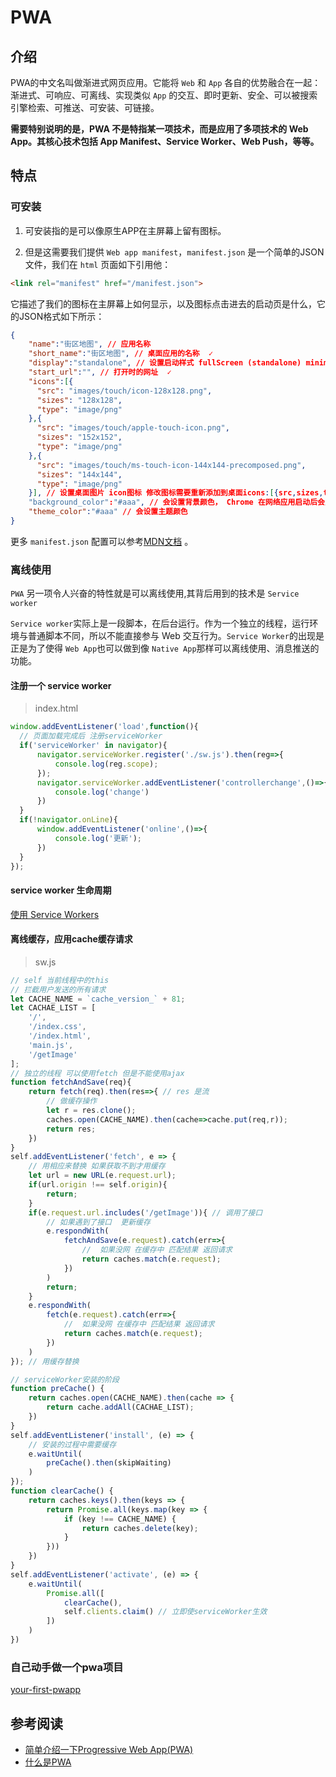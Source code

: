 # PWA

## 介绍

PWA的中文名叫做渐进式网页应用。它能将 `Web` 和 `App` 各自的优势融合在一起：渐进式、可响应、可离线、实现类似 `App` 的交互、即时更新、安全、可以被搜索引擎检索、可推送、可安装、可链接。

**需要特别说明的是，PWA 不是特指某一项技术，而是应用了多项技术的 Web App。其核心技术包括 App Manifest、Service Worker、Web Push，等等。**

## 特点

### 可安装

1. 可安装指的是可以像原生APP在主屏幕上留有图标。

2. 但是这需要我们提供 `Web app manifest`，`manifest.json` 是一个简单的JSON文件，我们在 `html` 页面如下引用他：

  ```html
  <link rel="manifest" href="/manifest.json">
  ```

它描述了我们的图标在主屏幕上如何显示，以及图标点击进去的启动页是什么，它的JSON格式如下所示：

```json
{
    "name":"街区地图", // 应用名称  
    "short_name":"街区地图", // 桌面应用的名称  ✓
    "display":"standalone", // 设置启动样式 fullScreen (standalone) minimal-ui browser ✓
    "start_url":"", // 打开时的网址  ✓
    "icons":[{
      "src": "images/touch/icon-128x128.png",
      "sizes": "128x128",
      "type": "image/png"
    },{
      "src": "images/touch/apple-touch-icon.png",
      "sizes": "152x152",
      "type": "image/png"
    },{
      "src": "images/touch/ms-touch-icon-144x144-precomposed.png",
      "sizes": "144x144",
      "type": "image/png"
    }], // 设置桌面图片 icon图标 修改图标需要重新添加到桌面icons:[{src,sizes,type}]
    "background_color":"#aaa", // 会设置背景颜色， Chrome 在网络应用启动后会立即使用此颜色，这一颜色将保留在屏幕上，直至网络应用首次呈现为止。
    "theme_color":"#aaa" // 会设置主题颜色
}
```

更多 `manifest.json` 配置可以参考[MDN文档](https://link.juejin.im/?target=https%3A%2F%2Fdeveloper.mozilla.org%2Fen-US%2Fdocs%2FWeb%2FManifest) 。

### 离线使用

`PWA` 另一项令人兴奋的特性就是可以离线使用,其背后用到的技术是 `Service worker`

`Service worker`实际上是一段脚本，在后台运行。作为一个独立的线程，运行环境与普通脚本不同，所以不能直接参与 Web 交互行为。`Service Worker`的出现是正是为了使得 `Web App`也可以做到像 `Native App`那样可以离线使用、消息推送的功能。

#### 注册一个 service worker

> index.html

```js
window.addEventListener('load',function(){
  // 页面加载完成后 注册serviceWorker
  if('serviceWorker' in navigator){
      navigator.serviceWorker.register('./sw.js').then(reg=>{
          console.log(reg.scope);
      });
      navigator.serviceWorker.addEventListener('controllerchange',()=>{
          console.log('change')
      })
  }
  if(!navigator.onLine){
      window.addEventListener('online',()=>{
          console.log('更新');
      })
  }
});
```

#### service worker 生命周期

[使用 Service Workers
](https://developer.mozilla.org/zh-CN/docs/Web/API/Service_Worker_API/Using_Service_Workers)

#### 离线缓存，应用cache缓存请求

> sw.js

```js
// self 当前线程中的this
// 拦截用户发送的所有请求
let CACHE_NAME = `cache_version_` + 81;
let CACHAE_LIST = [
    '/',
    '/index.css',
    '/index.html',
    'main.js',
    '/getImage'
];
// 独立的线程 可以使用fetch 但是不能使用ajax
function fetchAndSave(req){
    return fetch(req).then(res=>{ // res 是流 
        // 做缓存操作
        let r = res.clone();
        caches.open(CACHE_NAME).then(cache=>cache.put(req,r));
        return res;
    })
}
self.addEventListener('fetch', e => {
    // 用相应来替换 如果获取不到才用缓存
    let url = new URL(e.request.url);
    if(url.origin !== self.origin){
        return;
    }
    if(e.request.url.includes('/getImage')){ // 调用了接口
        // 如果遇到了接口  更新缓存
        e.respondWith(
            fetchAndSave(e.request).catch(err=>{
                //  如果没网 在缓存中 匹配结果 返回请求
                return caches.match(e.request);
            })
        )
        return;
    }
    e.respondWith(
        fetch(e.request).catch(err=>{
            //  如果没网 在缓存中 匹配结果 返回请求
            return caches.match(e.request);
        })
    )
}); // 用缓存替换

// serviceWorker安装的阶段
function preCache() {
    return caches.open(CACHE_NAME).then(cache => {
        return cache.addAll(CACHAE_LIST);
    })
}
self.addEventListener('install', (e) => {
    // 安装的过程中需要缓存
    e.waitUntil(
        preCache().then(skipWaiting) 
    )
});
function clearCache() {
    return caches.keys().then(keys => {
        return Promise.all(keys.map(key => {
            if (key !== CACHE_NAME) {
                return caches.delete(key);
            }
        }))
    })
}
self.addEventListener('activate', (e) => {
    e.waitUntil(
        Promise.all([
            clearCache(),
            self.clients.claim() // 立即使serviceWorker生效
        ])
    )
})
```

### 自己动手做一个pwa项目

[your-first-pwapp](https://developers.google.com/web/fundamentals/codelabs/your-first-pwapp/)

## 参考阅读

- [简单介绍一下Progressive Web App(PWA)](https://juejin.im/post/5a6c86e451882573505174e7)
- [什么是PWA](http://www.zhufengpeixun.cn/architecture/html/66-13.pwa.html#t0%E4%BB%80%E4%B9%88%E6%98%AFPWA)
